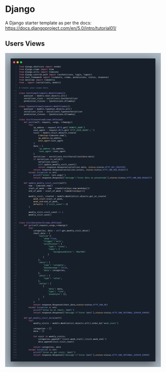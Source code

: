 # Django

A Django starter template as per the docs: https://docs.djangoproject.com/en/5.0/intro/tutorial01/


## Users Views
![Img code.png](code.png)